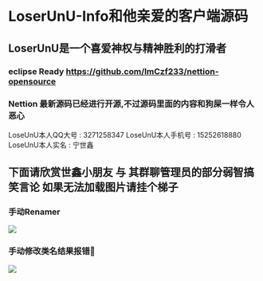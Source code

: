 # LoserUnU-Info和他亲爱的客户端源码
## LoserUnU是一个喜爱神权与精神胜利的打滑者

### eclipse Ready https://github.com/ImCzf233/nettion-opensource
### Nettion 最新源码已经进行开源,不过源码里面的内容和狗屎一样令人恶心

LoseUnU本人QQ大号 : 3271258347
LoseUnU本人手机号 : 15252618880
LoseUnU本人实名 : 宁世鑫

## 下面请欣赏世鑫小朋友 与 其群聊管理员的部分弱智搞笑言论 如果无法加载图片请挂个梯子
### 手动Renamer
![](https://github.com/purel4nd/LoserUnU-Info/blob/main/images/renamer.png)
### 手动修改类名结果报错🤣
![](https://github.com/purel4nd/LoserUnU-Info/blob/main/images/lol.png)
